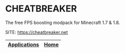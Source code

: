 # CHEATBREAKER

 The free FPS boosting modpack for Minecraft 1.7 & 1.8.

 SITE: https://cheatbreaker.net

 | [Applications](https://portable-linux-apps.github.io/apps.html) | [Home](https://portable-linux-apps.github.io)
 | --- | --- |
